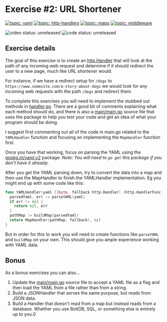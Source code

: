 # Exercise #2: URL Shortener

[![topic: yaml](https://img.shields.io/badge/topic-yaml-green.svg?style=flat-square)](https://github.com/search?q=topic%3Ayaml+org%3Agophercises&type=Repositories)
[![topic: http-handlers](https://img.shields.io/badge/topic-http%20handlers-green.svg?style=flat-square)](https://github.com/search?q=topic%3Ahttp-handlers+org%3Agophercises&type=Repositories)
[![topic: maps](https://img.shields.io/badge/topic-maps-green.svg?style=flat-square)](https://github.com/search?q=topic%3Amaps+org%3Agophercises&type=Repositories)
[![topic: middleware](https://img.shields.io/badge/topic-middleware-green.svg?style=flat-square)](https://github.com/search?q=topic%3Amiddleware+org%3Agophercises&type=Repositories)

![video status: unreleased](https://img.shields.io/badge/video%20status-unreleased-red.svg?style=flat-square)
![code status: unreleased](https://img.shields.io/badge/code%20status-unreleased-red.svg?style=flat-square)

## Exercise details

The goal of this exercise is to create an [http.Handler](https://golang.org/pkg/net/http/#Handler) that will look at the path of any incoming web request and determine if it should redirect the user to a new page, much like URL shortener would.

For instance, if we have a redirect setup for `/dogs` to `https://www.somesite.com/a-story-about-dogs` we would look for any incoming web requests with the path `/dogs` and redirect them.

To complete this exercises you will need to implement the stubbed out methods in [handler.go](handler.go). There are a good bit of comments explaining what each method should do, and there is also a [main/main.go](main/main.go) source file that uses the package to help you test your code and get an idea of what your program should be doing.

I suggest first commenting out all of the code in main.go related to the `YAMLHandler` function and focusing on implementing the `MapHandler` function first.

Once you have that working, focus on parsing the YAML using the [gopkg.in/yaml.v2](https://godoc.org/gopkg.in/yaml.v2) package. *Note: You will need to `go get` this package if you don't have it already.*

After you get the YAML parsing down, try to convert the data into a map and then use the MapHandler to finish the YAMLHandler implementation. Eg you might end up with some code like this:

```go
func YAMLHandler(yaml []byte, fallback http.Handler) (http.HandlerFunc, error) {
  parsedYaml, err := parseYAML(yaml)
  if err != nil {
    return nil, err
  }
  pathMap := buildMap(parsedYaml)
  return MapHandler(pathMap, fallback), nil
}
```

But in order for this to work you will need to create functions like `parseYAML` and `buildMap` on your own. This should give you ample experience working with YAML data.


## Bonus

As a bonus exercises you can also...

1. Update the [main/main.go](main/main.go) source file to accept a YAML file as a flag and then load the YAML from a file rather than from a string.
2. Build a JSONHandler that serves the same purpose, but reads from JSON data.
3. Build a Handler that doesn't read from a map but instead reads from a database. Whether you use BoltDB, SQL, or something else is entirely up to you.0
